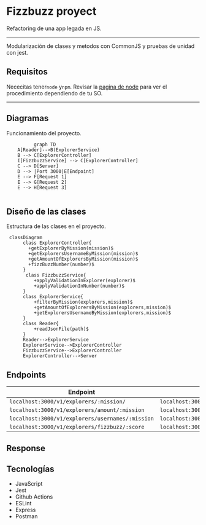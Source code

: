 # Fizzbuzz proyect

Refactoring de una app legada en JS.
___
Modularización de clases y metodos con CommonJS y pruebas de unidad con jest.

## Requisitos

Nececitas tener`node` y`npm`. 
Revisar la [pagina de node](https://nodejs.org/es/download/) para ver el procedimiento dependiendo de tu SO.

___

## Diagramas

Funcionamiento del proyecto.

```mermaid
          graph TD
    A[Reader]-->B(ExplorerService)
    B --> C[ExplorerController]
    I[FizzbuzzService] --> C[ExplorerController]
    C --> D[Server]
    D --> |Port 3000|E[Endpoint]
    E --> F[Request 1]
    E --> G[Request 2]
    E --> H[Request 3]
 
```

## Diseño de las clases
Estructura de las clases en el proyecto.
```mermaid
 classDiagram      
      class ExplorerController{
        +getExplorerByMission(mission)$
        +getExplorersUsernameByMission(mission)$
        +getAmountOfExplorersByMission(mission)$
        +fizzBuzzNumber(number)$
      }
       class FizzbuzzService{
          +applyValidationInExplorer(explorer)$
          +applyValidationInNumber(number)$
      }
      class ExplorerService{
          +filterByMission(explorers,mission)$
          +getAmountOfExplorersByMission(explorers,mission)$
          +getExplorersUsernameByMission(explorers,mission)$
      }
      class Reader{
          +readJsonFile(path)$
      }
      Reader-->ExplorerService
      ExplorerService-->ExplorerController
      FizzbuzzService-->ExplorerController
      ExplorerController-->Server
```

## Endpoints

| Endpoint | Request |
|---|---|
| `localhost:3000/v1/explorers/:mission/` | `localhost:3000/v1/explorers/node` | 
| `localhost:3000/v1/explorers/amount/:mission` | `localhost:3000/v1/explorers/amount/node` | 
| `localhost:3000/v1/explorers/usernames/:mission` | `localhost:3000/v1/explorers/usernames/node` | 
| `localhost:3000/v1/explorers/fizzbuzz/:score` | `localhost:3000/v1/explorers/fizzbuzz/3` | 


## Response




## Tecnologías

* JavaScript
* Jest
* Github Actions
* ESLint
* Express
* Postman
